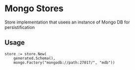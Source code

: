 # Mongo Stores
Store implementation that usees an instance of Mongo DB for persistification

## Usage
```
store := store.New(
    generated.Schema(),
    mongo.Factory("mongodb://path:27017/", "mdb"))
```
